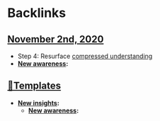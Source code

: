 
# Backlinks
## [November 2nd, 2020](<November 2nd, 2020.md>)
- Step 4: Resurface [compressed understanding](<compressed understanding.md>)
- **[New awareness](<New awareness.md>):**

## [💎Templates](<💎Templates.md>)
- **[New insights](<New insights.md>):**
    - **[New awareness](<New awareness.md>):**

